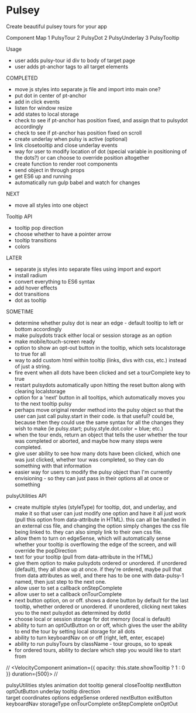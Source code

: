 # Pulsey
Create beautiful pulsey tours for your app


Component Map
1 PulsyTour
2 PulsyDot      2 PulsyUnderlay
3 PulsyTooltip

Usage
- user adds pulsy-tour id div to body of target page
- user adds pt-anchor tags to all target elements


COMPLETED
- move js styles into separate js file and import into main one?
- put dot in center of pt-anchor
- add in click events
- listen for window resize
- add states to local storage
- check to see if pt-anchor has position fixed, and assign that to pulsydot accordingly
- check to see if pt-anchor has position fixed on scroll
- create underlay when pulsy is active (optional)
- link closetooltip and close underlay events
- way for user to modify location of dot (special variable in positioning of the dots?) or can choose to override position altogether
- create function to render root components
- send object in through props
- get ES6 up and running
- automatically run gulp babel and watch for changes

NEXT
- move all styles into one object


Tooltip API
- tooltip pop direction
- choose whether to have a pointer arrow
- tooltip transitions
- colors

LATER
- separate js styles into separate files using import and export
- install radium
- convert everything to ES6 syntax
- add hover effects
- dot transitions
- dot as tooltip

SOMETIME
- determine whether pulsy dot is near an edge - default tooltip to left or bottom accordingly
- make pulsydots track either local or session storage as an option
- make mobile/touch-screen ready
- option to show an opt-out button in the tooltip, which sets localstorage to true for all
- way to add custom html within tooltip (links, divs with css, etc.) instead of just a string.
- fire event when all dots have been clicked and set a tourComplete key to true
- restart pulsydots automatically upon hitting the reset button along with clearing localstorage
- option for a 'next' button in all tooltips, which automatically moves you to the next tooltip pulsy
- perhaps move original render method into the pulsy object so that the user can just call pulsy.start in their code.  is that useful?  could be, because then they could use the same syntax for all the changes they wish to make (ie pulsy.start; pulsy.style.dot.color = blue; etc.)
- when the tour ends, return an object that tells the user whether the tour was completed or aborted, and maybe how many steps were completed.
- give user ability to see how many dots have been clicked, which one was just clicked, whether tour was completed, so they can do something with that information
- easier way for users to modify the pulsy object than I'm currently envisioning - so they can just pass in their options all at once or something


pulsyUtilities API
- create multiple styles (styleType) for tooltip, dot, and underlay, and make it so that user can just modify one option and have it all just work (pull this option from data-attribute in HTML).  this can all be handled in an external css file, and changing the option simply changes the css file being linked to.  they can also simply link to their own css file.
-  allow them to turn on edgeSense, which will automatically sense whether your tooltip is overflowing the edge of the screen, and will override the popDirection
- text for your tooltip (pull from data-attribute in the HTML)
- give them option to make pulsydots ordered or unordered.  if unordered (default), they all show up at once.  if they're ordered, maybe pull that from data attributes as well, and there has to be one with data-pulsy-1 named, then just step to the next one.
- allow user to set a callback onStepComplete
- allow user to set a callback onTourComplete
- next button option, on or off.  shows a done button by default for the last tooltip, whether ordered or unordered.  if unordered, clicking next takes you to the next pulsydot as determined by dotId
- choose local or session storage for dot memory (local is default)
- ability to turn an optOutButton on or off, which gives the user the ability to end the tour by setting local storage for all dots
- ability to turn keyboardNav on or off (right, left, enter, escape)
- ability to run pulsyTours by className - tour groups, so to speak
- for ordered tours, ability to declare which step you would like to start from

// <VelocityComponent animation={{ opacity: this.state.showTooltip ? 1 : 0 }} duration={500}>
// </VelocityComponent>


pulsyUtilities
  styles
    animation
    dot
    tooltip
      general
      closeTooltip
      nextButton
      optOutButton
    underlay
  tooltip
    direction  
  target
    coordinates
  options
    edgeSense
    ordered
    nextButton
    exitButton
    keyboardNav
    storageType
  onTourComplete
  onStepComplete
  onOptOut

